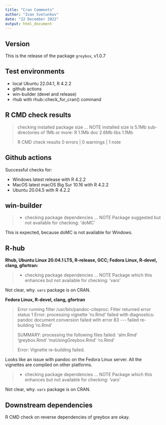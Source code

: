 ```yaml
---
title: "Cran Comments"
author: "Ivan Svetunkov"
date: "22 December 2022"
output: html_document
---
```


## Version
This is the release of the package `greybox`, v1.0.7


## Test environments
* local Ubuntu 22.04.1, R 4.2.2
* github actions
* win-builder (devel and release)
* rhub with rhub::check_for_cran() command


## R CMD check results
> checking installed package size ... NOTE
>    installed size is  5.1Mb
>    sub-directories of 1Mb or more:
>      R      1.1Mb
>      doc    2.6Mb
>      libs   1.1Mb
>
>R CMD check results
>0 errors | 0 warnings | 1 note


## Github actions
Successful checks for:

- Windows latest release with R 4.2.2
- MacOS latest macOS Big Sur 10.16 with R 4.2.2
- Ubuntu 20.04.5 with R 4.2.2


## win-builder
>* checking package dependencies ... NOTE
>Package suggested but not available for checking: 'doMC'

This is expected, because doMC is not available for Windows.


## R-hub

**Rhub, Ubuntu Linux 20.04.1 LTS, R-release, GCC; Fedora Linux, R-devel, clang, gfortran:**
>* checking package dependencies ... NOTE
>Package which this enhances but not available for checking: ‘vars’

Not clear, why. `vars` package is on CRAN.


**Fedora Linux, R-devel, clang, gfortran**
>Error running filter /usr/bin/pandoc-citeproc:
>Filter returned error status 1
>Error: processing vignette 'ro.Rmd' failed with diagnostics:
>pandoc document conversion failed with error 83
>--- failed re-building ‘ro.Rmd’
>
>SUMMARY: processing the following files failed:
>  ‘alm.Rmd’ ‘greybox.Rmd’ ‘maUsingGreybox.Rmd’ ‘ro.Rmd’
>
>Error: Vignette re-building failed.

Looks like an issue with pandoc on the Fedora Linux server. All the vignettes are compiled on other platforms.

>* checking package dependencies ... NOTE
>Package which this enhances but not available for checking: ‘vars’

Not clear, why. `vars` package is on CRAN.


## Downstream dependencies
R CMD check on reverse dependencies of greybox are okay.
